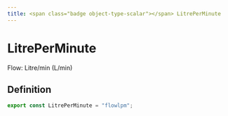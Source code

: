```yaml
---
title: <span class="badge object-type-scalar"></span> LitrePerMinute
---
```

# <span class="badge object-type-scalar"></span> LitrePerMinute

Flow: Litre/min (L/min)

## Definition

```typescript
export const LitrePerMinute = "flowlpm";

```

